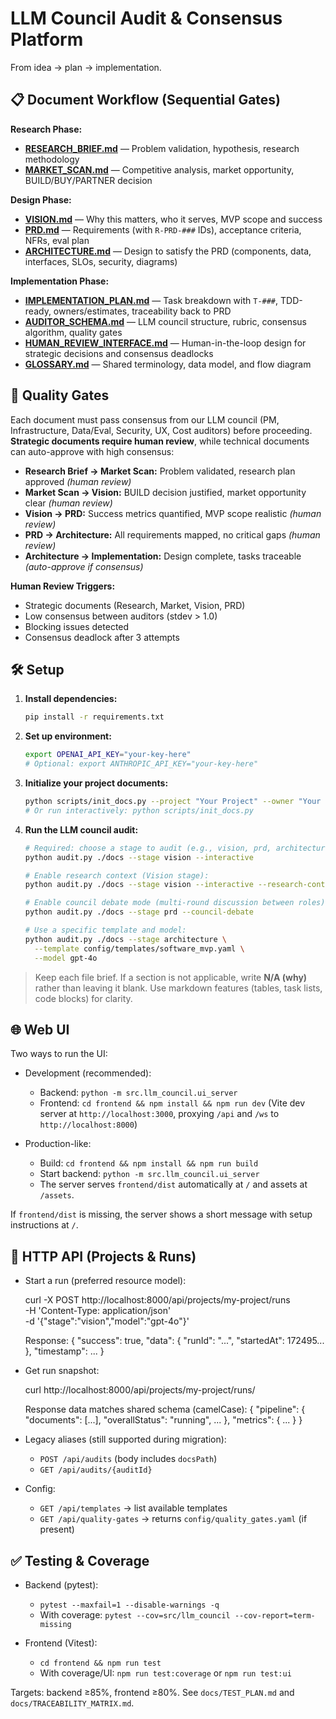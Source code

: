 # LLM Council Audit & Consensus Platform

From idea → plan → implementation.

## 📋 Document Workflow (Sequential Gates)

**Research Phase:**

- **[RESEARCH_BRIEF.md](./docs/RESEARCH_BRIEF.md)** — Problem validation, hypothesis, research methodology
- **[MARKET_SCAN.md](./docs/MARKET_SCAN.md)** — Competitive analysis, market opportunity, BUILD/BUY/PARTNER decision

**Design Phase:**

- **[VISION.md](./docs/VISION.md)** — Why this matters, who it serves, MVP scope and success
- **[PRD.md](./docs/PRD.md)** — Requirements (with `R-PRD-###` IDs), acceptance criteria, NFRs, eval plan
- **[ARCHITECTURE.md](./docs/ARCHITECTURE.md)** — Design to satisfy the PRD (components, data, interfaces, SLOs, security, diagrams)

**Implementation Phase:**

- **[IMPLEMENTATION_PLAN.md](./docs/IMPLEMENTATION_PLAN.md)** — Task breakdown with `T-###`, TDD-ready, owners/estimates, traceability back to PRD
- **[AUDITOR_SCHEMA.md](./docs/AUDITOR_SCHEMA.md)** — LLM council structure, rubric, consensus algorithm, quality gates
- **[HUMAN_REVIEW_INTERFACE.md](./docs/HUMAN_REVIEW_INTERFACE.md)** — Human-in-the-loop design for strategic decisions and consensus deadlocks
- **[GLOSSARY.md](./docs/GLOSSARY.md)** — Shared terminology, data model, and flow diagram

## 🚪 Quality Gates

Each document must pass consensus from our LLM council (PM, Infrastructure, Data/Eval, Security, UX, Cost auditors) before proceeding. **Strategic documents require human review**, while technical documents can auto-approve with high consensus:

- **Research Brief → Market Scan:** Problem validated, research plan approved _(human review)_
- **Market Scan → Vision:** BUILD decision justified, market opportunity clear _(human review)_
- **Vision → PRD:** Success metrics quantified, MVP scope realistic _(human review)_
- **PRD → Architecture:** All requirements mapped, no critical gaps _(human review)_
- **Architecture → Implementation:** Design complete, tasks traceable _(auto-approve if consensus)_

**Human Review Triggers:**

- Strategic documents (Research, Market, Vision, PRD)
- Low consensus between auditors (stdev > 1.0)
- Blocking issues detected
- Consensus deadlock after 3 attempts

## 🛠️ Setup

1. **Install dependencies:**

   ```bash
   pip install -r requirements.txt
   ```

2. **Set up environment:**

   ```bash
   export OPENAI_API_KEY="your-key-here"
   # Optional: export ANTHROPIC_API_KEY="your-key-here"
   ```

3. **Initialize your project documents:**

   ```bash
   python scripts/init_docs.py --project "Your Project" --owner "Your Name"
   # Or run interactively: python scripts/init_docs.py
   ```

4. **Run the LLM council audit:**

   ```bash
   # Required: choose a stage to audit (e.g., vision, prd, architecture)
   python audit.py ./docs --stage vision --interactive

   # Enable research context (Vision stage):
   python audit.py ./docs --stage vision --interactive --research-context

   # Enable council debate mode (multi-round discussion between roles):
   python audit.py ./docs --stage prd --council-debate

   # Use a specific template and model:
   python audit.py ./docs --stage architecture \
     --template config/templates/software_mvp.yaml \
     --model gpt-4o
   ```

> Keep each file brief. If a section is not applicable, write **N/A (why)** rather than leaving it blank.
> Use markdown features (tables, task lists, code blocks) for clarity.

## 🌐 Web UI

Two ways to run the UI:

- Development (recommended):

  - Backend: `python -m src.llm_council.ui_server`
  - Frontend: `cd frontend && npm install && npm run dev` (Vite dev server at `http://localhost:3000`, proxying `/api` and `/ws` to `http://localhost:8000`)

- Production-like:
  - Build: `cd frontend && npm install && npm run build`
  - Start backend: `python -m src.llm_council.ui_server`
  - The server serves `frontend/dist` automatically at `/` and assets at `/assets`.

If `frontend/dist` is missing, the server shows a short message with setup instructions at `/`.

## 🔌 HTTP API (Projects & Runs)

- Start a run (preferred resource model):

  curl -X POST http://localhost:8000/api/projects/my-project/runs \
   -H 'Content-Type: application/json' \
   -d '{"stage":"vision","model":"gpt-4o"}'

  Response:
  { "success": true, "data": { "runId": "...", "startedAt": 172495... }, "timestamp": ... }

- Get run snapshot:

  curl http://localhost:8000/api/projects/my-project/runs/<runId>

  Response data matches shared schema (camelCase):
  { "pipeline": { "documents": [...], "overallStatus": "running", ... }, "metrics": { ... } }

- Legacy aliases (still supported during migration):

  - `POST /api/audits` (body includes `docsPath`)
  - `GET /api/audits/{auditId}`

- Config:
  - `GET /api/templates` → list available templates
  - `GET /api/quality-gates` → returns `config/quality_gates.yaml` (if present)

## ✅ Testing & Coverage

- Backend (pytest):

  - `pytest --maxfail=1 --disable-warnings -q`
  - With coverage: `pytest --cov=src/llm_council --cov-report=term-missing`

- Frontend (Vitest):
  - `cd frontend && npm run test`
  - With coverage/UI: `npm run test:coverage` or `npm run test:ui`

Targets: backend ≥85%, frontend ≥80%. See `docs/TEST_PLAN.md` and `docs/TRACEABILITY_MATRIX.md`.
